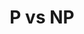 ---
title: P vs NP
number: 34
time: 2022-04-22 12:00
location: Graham Hall 210
notes:
noutes_source:
slides_pdf:
slides_ppt:
youtube:
recording:
passcode:
textbook:
---